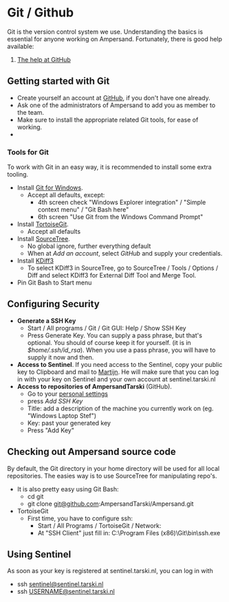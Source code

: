 # Git / Github

Git is the version control system we use. Understanding the basics is essential for anyone working on Ampersand. Fortunately, there is good help available:

1. [The help at GitHub](https://help.github.com/articles/)

## Getting started with Git

* Create yourself an account at [GitHub](https://www.github.com), if you don't have one already. 
* Ask one of the administrators of Ampersand to add you as member to the team.
* Make sure to install the appropriate related Git tools, for ease of working.
* 
### Tools for Git

To work with Git in an easy way, it is recommended to install some extra tooling.

* Install [Git for Windows](http://msysgit.github.io/).
  * Accept all defaults, except:
    * 4th screen check "Windows Explorer integration" / "Simple context menu" / "Git Bash here"
    * 6th screen "Use Git from the Windows Command Prompt"
* Install [TortoiseGit](https://tortoisegit.org/). 
  * Accept all defaults
* Install [SourceTree](http://www.sourcetreeapp.com).
  * No global ignore, further everything default
  * When at _Add an account_, select _GitHub_ and supply your credentials.
* Install [KDiff3](http://sourceforge.net/projects/kdiff3/files/kdiff3/)
  * To select KDiff3 in SourceTree, go to SourceTree / Tools / Options / Diff and select KDiff3 for External Diff Tool and Merge Tool.
* Pin Git Bash to Start menu

## Configuring Security

* **Generate a SSH Key**
  * Start / All programs / Git / Git GUI: Help / Show SSH Key
  * Press Generate Key. You can supply a pass phrase, but that's optional. You should of course keep it for yourself. \(it is in _$home/.ssh/id\_rsa_\). When you use a pass phrase, you will have to supply it now and then.
* **Access to Sentinel**. If you need access to the Sentinel, copy your public key to Clipboard and mail to [Martijn](mailto:martijn@oblomov.com).
  He will make sure that you can log in with your key on Sentinel and your own account at sentinel.tarski.nl
* **Access to repositories of AmpersandTarski** \(GitHub\). 
  * Go to your [personal settings](https://github.com/settings/profile)
  * press _Add SSH Key_
  * Title: add a description of the machine you currently work on \(eg. "Windows Laptop Stef"\)
  * Key: past your generated key 
  * Press "Add Key"

## Checking out Ampersand source code

By default, the Git directory in your home directory will be used for all local repositories. The easies way is to use SourceTree for manipulating repo's.

* It is also pretty easy using Git Bash:
  * cd git
  * git clone git@github.com:AmpersandTarski/Ampersand.git
* TortoiseGit
  * First time, you have to configure ssh: 
    * Start / All Programs / TortoiseGit / Network:
    * At "SSH Client" just fill in:   C:\Program Files \(x86\)\Git\bin\ssh.exe

## Using Sentinel

As soon as your key is registered at sentinel.tarski.nl, you can log in with

* ssh sentinel@sentinel.tarski.nl
* ssh USERNAME@sentinel.tarski.nl



